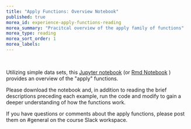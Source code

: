 ```yaml
---
title: "Apply Functions: Overview Notebook"
published: true
morea_id: experience-apply-functions-reading
morea_summary: "Pracitcal overview of the apply family of functions"
morea_type: reading
morea_sort_order: 1
morea_labels:
---
```


<br/>

Utilizing simple data sets, this [Jupyter notebook](./resources/apply_functions.ipynb) (or [Rmd Notebook](./resources/apply_functions.Rmd) ) provides an overview of the "apply" functions.

Please download the notebook and, in addition to reading the brief descriptions preceding each example, run the code and modify to gain a deeper understanding of how the functions work.


If you have questions or comments about the apply functions, please post them on #general on the course Slack workspace.

<br/>